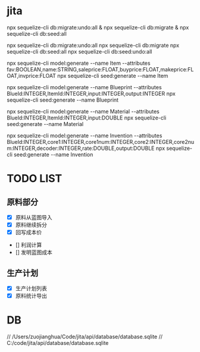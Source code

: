 jita
====
npx sequelize-cli db:migrate:undo:all & npx sequelize-cli db:migrate & npx sequelize-cli db:seed:all

npx sequelize-cli db:migrate:undo:all
npx sequelize-cli db:migrate
npx sequelize-cli db:seed:all
npx sequelize-cli db:seed:undo:all

npx sequelize-cli model:generate --name Item --attributes fav:BOOLEAN,name:STRING,saleprice:FLOAT,buyprice:FLOAT,makeprice:FLOAT,invprice:FLOAT
npx sequelize-cli seed:generate --name Item

npx sequelize-cli model:generate --name Blueprint --attributes BlueId:INTEGER,ItemId:INTEGER,input:INTEGER,output:INTEGER
npx sequelize-cli seed:generate --name Blueprint

npx sequelize-cli model:generate --name Material --attributes BlueId:INTEGER,ItemId:INTEGER,input:DOUBLE
npx sequelize-cli seed:generate --name Material

npx sequelize-cli model:generate --name Invention --attributes BlueId:INTEGER,core1:INTEGER,core1num:INTEGER,core2:INTEGER,core2num:INTEGER,decoder:INTEGER,rate:DOUBLE,output:DOUBLE
npx sequelize-cli seed:generate --name Invention

# TODO LIST
## 原料部分
* [X] 原料从蓝图导入
* [X] 原料继续拆分
* [X] 回写成本价
* [] 利润计算
* [] 发明蓝图成本
## 生产计划
* [X] 生产计划列表
* [X] 原料统计导出

# DB
// /Users/zuojianghua/Code/jita/api/database/database.sqlite
// C:/code/jita/api/database/database.sqlite